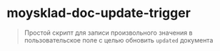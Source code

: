 # moysklad-doc-update-trigger

> Простой скрипт для записи произвольного значения в пользовательское поле с целью обновить `updated` документа

